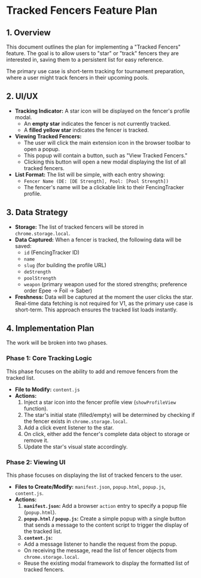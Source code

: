 # Tracked Fencers Feature Plan

## 1. Overview

This document outlines the plan for implementing a "Tracked Fencers" feature. The goal is to allow users to "star" or "track" fencers they are interested in, saving them to a persistent list for easy reference.

The primary use case is short-term tracking for tournament preparation, where a user might track fencers in their upcoming pools.

## 2. UI/UX

- **Tracking Indicator:** A star icon will be displayed on the fencer's profile modal.
  - An **empty star** indicates the fencer is not currently tracked.
  - A **filled yellow star** indicates the fencer is tracked.
- **Viewing Tracked Fencers:**
  - The user will click the main extension icon in the browser toolbar to open a popup.
  - This popup will contain a button, such as "View Tracked Fencers."
  - Clicking this button will open a new modal displaying the list of all tracked fencers.
- **List Format:** The list will be simple, with each entry showing:
  - `Fencer Name (DE: [DE Strength], Pool: [Pool Strength])`
  - The fencer's name will be a clickable link to their FencingTracker profile.

## 3. Data Strategy

- **Storage:** The list of tracked fencers will be stored in `chrome.storage.local`.
- **Data Captured:** When a fencer is tracked, the following data will be saved:
  - `id` (FencingTracker ID)
  - `name`
  - `slug` (for building the profile URL)
  - `deStrength`
  - `poolStrength`
  - `weapon` (primary weapon used for the stored strengths; preference order Epee -> Foil -> Saber)
- **Freshness:** Data will be captured at the moment the user clicks the star. Real-time data fetching is not required for V1, as the primary use case is short-term. This approach ensures the tracked list loads instantly.

## 4. Implementation Plan

The work will be broken into two phases.

### Phase 1: Core Tracking Logic

This phase focuses on the ability to add and remove fencers from the tracked list.

- **File to Modify:** `content.js`
- **Actions:**
  1.  Inject a star icon into the fencer profile view (`showProfileView` function).
  2.  The star's initial state (filled/empty) will be determined by checking if the fencer exists in `chrome.storage.local`.
  3.  Add a click event listener to the star.
  4.  On click, either add the fencer's complete data object to storage or remove it.
  5.  Update the star's visual state accordingly.

### Phase 2: Viewing UI

This phase focuses on displaying the list of tracked fencers to the user.

- **Files to Create/Modify:** `manifest.json`, `popup.html`, `popup.js`, `content.js`.
- **Actions:**
  1.  **`manifest.json`:** Add a browser `action` entry to specify a popup file (`popup.html`).
  2.  **`popup.html` / `popup.js`:** Create a simple popup with a single button that sends a message to the content script to trigger the display of the tracked list.
  3.  **`content.js`:**
     - Add a message listener to handle the request from the popup.
     - On receiving the message, read the list of fencer objects from `chrome.storage.local`.
     - Reuse the existing modal framework to display the formatted list of tracked fencers.
